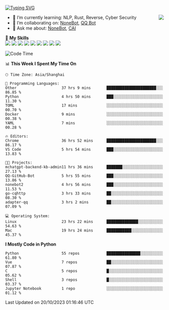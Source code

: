 [![Typing SVG](https://readme-typing-svg.herokuapp.com?size=25&duration=2500&color=8C43EA&vCenter=true&width=200&height=40&lines=Hi+there+%F0%9F%91%8B%F0%9F%8F%BB;I'm+yanyongyu)](https://git.io/typing-svg)

<a href="#">
  <img align="right" src="https://github-readme-stats.vercel.app/api?username=yanyongyu&count_private=true&show_icons=true&bg_color=15,f2f7fd,E0EAFC" />
</a>

- 🌱 I’m currently learning: NLP, Rust, Reverse, Cyber Security
- 👯 I’m collaborating on: [NoneBot](https://github.com/nonebot), [QQ Bot](https://github.com/Mrs4s/go-cqhttp)
- 💬 Ask me about: [NoneBot](https://github.com/nonebot), [CAI](https://github.com/cscs181/CAI)

🌟 **My Skills**  
![](https://img.shields.io/badge/-Python-3e74a2?style=flat-square&logo=Python&logoColor=fff)
![](https://img.shields.io/badge/-Node.js-339933?style=flat-square&logo=Node.js&logoColor=fff)
![](https://img.shields.io/badge/-Vue-4fc08d?style=flat-square&logo=Vue.js&logoColor=fff)
![](https://img.shields.io/badge/-React-2d98ce?style=flat-square&logo=React&logoColor=fff)
![](https://img.shields.io/badge/-Docker-2496ED?style=flat-square&logo=Docker&logoColor=fff)
![](https://img.shields.io/badge/-Linux-000000?style=flat-square&logo=Linux&logoColor=fff)
![](https://img.shields.io/badge/-MySQL-4479A1?style=flat-square&logo=MySQL&logoColor=fff)
![](https://img.shields.io/badge/-Redis-DC382D?style=flat-square&logo=Redis&logoColor=fff)
![](https://img.shields.io/badge/-MongoDB-47A248?style=flat-square&logo=MongoDB&logoColor=fff)

<!--START_SECTION:waka-->
![Code Time](http://img.shields.io/badge/Code%20Time-5%2C147%20hrs%202%20mins-blue)

📊 **This Week I Spent My Time On** 

```text
🕑︎ Time Zone: Asia/Shanghai

💬 Programming Languages: 
Other                    37 hrs 9 mins       ██████████████████████░░░   86.85 % 
Python                   4 hrs 50 mins       ███░░░░░░░░░░░░░░░░░░░░░░   11.30 % 
TOML                     17 mins             ░░░░░░░░░░░░░░░░░░░░░░░░░   00.70 % 
Docker                   9 mins              ░░░░░░░░░░░░░░░░░░░░░░░░░   00.38 % 
YAML                     7 mins              ░░░░░░░░░░░░░░░░░░░░░░░░░   00.28 % 

🔥 Editors: 
Chrome                   36 hrs 52 mins      ██████████████████████░░░   86.17 % 
VS Code                  5 hrs 54 mins       ███░░░░░░░░░░░░░░░░░░░░░░   13.83 % 

🐱‍💻 Projects: 
mchatgpt-backend-kb-admin11 hrs 36 mins      ███████░░░░░░░░░░░░░░░░░░   27.13 % 
QQ-GitHub-Bot            5 hrs 55 mins       ███░░░░░░░░░░░░░░░░░░░░░░   13.86 % 
nonebot2                 4 hrs 56 mins       ███░░░░░░░░░░░░░░░░░░░░░░   11.53 % 
go-cqhttp                3 hrs 33 mins       ██░░░░░░░░░░░░░░░░░░░░░░░   08.30 % 
adapter-qq               3 hrs 2 mins        ██░░░░░░░░░░░░░░░░░░░░░░░   07.09 % 

💻 Operating System: 
Linux                    23 hrs 22 mins      ██████████████░░░░░░░░░░░   54.63 % 
Mac                      19 hrs 24 mins      ███████████░░░░░░░░░░░░░░   45.37 % 
```

**I Mostly Code in Python** 

```text
Python                   55 repos            ███████████████░░░░░░░░░░   61.80 % 
Vue                      7 repos             ██░░░░░░░░░░░░░░░░░░░░░░░   07.87 % 
C                        5 repos             █░░░░░░░░░░░░░░░░░░░░░░░░   05.62 % 
Shell                    3 repos             █░░░░░░░░░░░░░░░░░░░░░░░░   03.37 % 
Jupyter Notebook         1 repo              ░░░░░░░░░░░░░░░░░░░░░░░░░   01.12 % 
```




 Last Updated on 20/10/2023 01:16:46 UTC
<!--END_SECTION:waka-->
